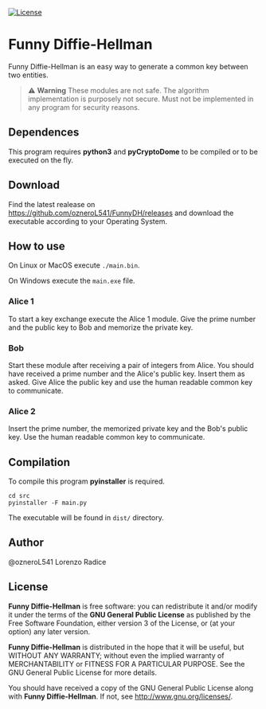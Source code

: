 <a href="https://github.com/ozneroL541/FunnyDH/blob/master/LICENSE.md"><img src="https://img.shields.io/github/license/ozneroL541/FunnyDH?color=2b9348" alt="License"/></a>

# Funny Diffie-Hellman
Funny Diffie-Hellman is an easy way to generate a common key between two entities.
> :warning: **Warning**
These modules are not safe. The algorithm implementation is purposely not secure. Must not be implemented in any program for security reasons.

## Dependences
This program requires **python3** and **pyCryptoDome** to be compiled or to be executed on the fly.

## Download
Find the latest realease on <https://github.com/ozneroL541/FunnyDH/releases> and download the executable according to your Operating System.

## How to use
On Linux or MacOS execute <code>./main.bin</code>.

On Windows execute the <code>main.exe</code> file.

### Alice 1
To start a key exchange execute the Alice 1 module.
Give the prime number and the public key to Bob and memorize the private key.
### Bob
Start these module after receiving a pair of integers from Alice. You should have received a prime number and the Alice's public key. Insert them as asked. Give Alice the public key and use the human readable common key to communicate.
### Alice 2
Insert the prime number, the memorized private key and the Bob's public key. Use the human readable common key to communicate.

## Compilation
To compile this program **pyinstaller** is required.

    cd src
    pyinstaller -F main.py

The executable will be found in <code>dist/</code> directory.

## Author
@ozneroL541 Lorenzo Radice

## License
**Funny Diffie-Hellman** is free software: you can redistribute it and/or modify
it under the terms of the **GNU General Public License** as published by
the Free Software Foundation, either version 3 of the License, or
(at your option) any later version.

**Funny Diffie-Hellman** is distributed in the hope that it will be useful,
but WITHOUT ANY WARRANTY; without even the implied warranty of
MERCHANTABILITY or FITNESS FOR A PARTICULAR PURPOSE.  See the
GNU General Public License for more details.

You should have received a copy of the GNU General Public License
along with **Funny Diffie-Hellman**.  If not, see <http://www.gnu.org/licenses/>.
